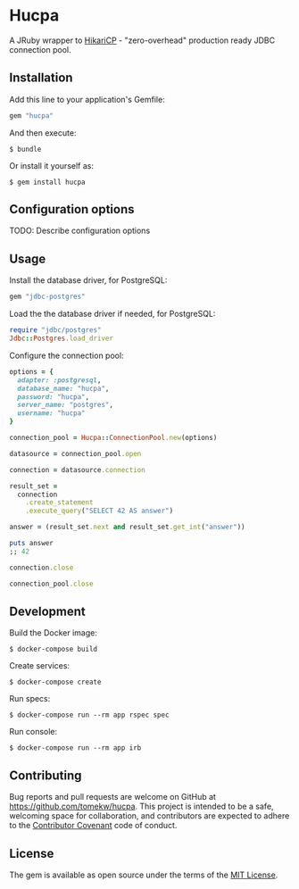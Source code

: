 # Hucpa

A JRuby wrapper to [HikariCP](https://github.com/brettwooldridge/HikariCP) - "zero-overhead" production ready JDBC connection pool.

## Installation

Add this line to your application's Gemfile:

```ruby
gem "hucpa"
```

And then execute:

    $ bundle

Or install it yourself as:

    $ gem install hucpa

## Configuration options

TODO: Describe configuration options

## Usage

Install the database driver, for PostgreSQL:

```ruby
gem "jdbc-postgres"
```

Load the the database driver if needed, for PostgreSQL:

```ruby
require "jdbc/postgres"
Jdbc::Postgres.load_driver
```

Configure the connection pool:

```ruby
options = {
  adapter: :postgresql,
  database_name: "hucpa",
  password: "hucpa",
  server_name: "postgres",
  username: "hucpa"
}

connection_pool = Hucpa::ConnectionPool.new(options)

datasource = connection_pool.open

connection = datasource.connection

result_set =
  connection
    .create_statement
    .execute_query("SELECT 42 AS answer")

answer = (result_set.next and result_set.get_int("answer"))

puts answer
;; 42

connection.close

connection_pool.close
```

## Development

Build the Docker image:

    $ docker-compose build

Create services:

    $ docker-compose create

Run specs:

    $ docker-compose run --rm app rspec spec

Run console:

    $ docker-compose run --rm app irb

## Contributing

Bug reports and pull requests are welcome on GitHub at https://github.com/tomekw/hucpa. This project is intended to be a safe, welcoming space for collaboration, and contributors are expected to adhere to the [Contributor Covenant](http://contributor-covenant.org) code of conduct.

## License

The gem is available as open source under the terms of the [MIT License](http://opensource.org/licenses/MIT).
